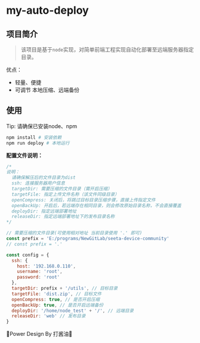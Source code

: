 # my-auto-deploy

## 项目简介

> 该项目是基于`node`实现，对简单前端工程实现自动化部署至远端服务器指定目录。

优点：
  - 轻量、便捷
  - 可调节 本地压缩、远端备份

## 使用

Tip: 请确保已安装node、npm
```bash
npm install # 安装依赖
npm run deploy # 本地运行
```

**配置文件说明：**
```js
/*
说明：
  请确保解压后的文件目录为dist
  ssh: 连接服务器用户信息
  targetDir: 需要压缩的文件目录（需开启压缩）
  targetFile: 指定上传文件名称（该文件同级目录）
  openCompress: 关闭后，将跳过目标目录压缩步骤，直接上传指定文件
  openBackUp: 开启后，若远端存在相同目录，则会修改原始目录名称，不会直接覆盖
  deployDir: 指定远端部署地址
  releaseDir: 指定远端部署地址下的发布目录名称
*/

// 需要压缩的文件目录(可使用相对地址 当前目录使用 '.' 即可)
const prefix = 'E:/programs/NewGitLab/seeta-device-community'
// const prefix = '.'

const config = {
  ssh: {
    host: '192.168.0.110',
    username: 'root',
    password: 'root'
  },
  targetDir: prefix + '/utils', // 目标目录
  targetFile: 'dist.zip', // 目标文件
  openCompress: true, // 是否开启压缩
  openBackUp: true, // 是否开启远端备份
  deployDir: '/home/node_test' + '/', // 远端目录
  releaseDir: 'web' // 发布目录
}
```

🎉Power Design By 打酱油🎉
